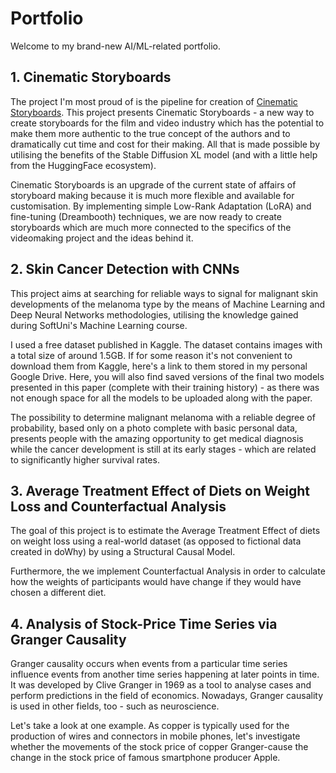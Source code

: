 # Portfolio
Welcome to my brand-new AI/ML-related portfolio. 

## 1. Cinematic Storyboards
The project I'm most proud of is the pipeline for creation of [Cinematic Storyboards](Cinematic-Storyboards-with-SDXL). This project presents Cinematic Storyboards - a new way to create storyboards for the film and video industry which has the potential to make them more authentic to the true concept of the authors and to dramatically cut time and cost for their making. All that is made possible by utilising the benefits of the Stable Diffusion XL model (and with a little help from the HuggingFace ecosystem).

Cinematic Storyboards is an upgrade of the current state of affairs of storyboard making because it is much more flexible and available for customisation. By implementing simple Low-Rank Adaptation (LoRA) and fine-tuning (Dreambooth) techniques, we are now ready to create storyboards which are much more connected to the specifics of the videomaking project and the ideas behind it. 

## 2. Skin Cancer Detection with CNNs
This project aims at searching for reliable ways to signal for malignant skin developments of the melanoma type by the means of Machine Learning and Deep Neural Networks methodologies, utilising the knowledge gained during SoftUni's Machine Learning course. 

I used a free dataset published in Kaggle. The dataset contains images with a total size of around 1.5GB. If for some reason it's not convenient to download them from Kaggle, here's a link to them stored in my personal Google Drive. Here, you will also find saved versions of the final two models presented in this paper (complete with their training history) - as there was not enough space for all the models to be uploaded along with the paper.

The possibility to determine malignant melanoma with a reliable degree of probability, based only on a photo complete with basic personal data, presents people with the amazing opportunity to get medical diagnosis while the cancer development is still at its early stages - which are related to significantly higher survival rates.

## 3. Average Treatment Effect of Diets on Weight Loss and Counterfactual Analysis
The goal of this project is to estimate the Average Treatment Effect of diets on weight loss using a real-world dataset (as opposed to fictional data created in doWhy) by using a Structural Causal Model.

Furthermore, the we implement Counterfactual Analysis in order to calculate how the weights of participants would have change if they would have chosen a different diet.

## 4. Analysis of Stock-Price Time Series via Granger Causality
Granger causality occurs when events from a particular time series influence events from another time series happening at later points in time. It was developed by Clive Granger in 1969 as a tool to analyse cases and perform predictions in the field of economics. Nowadays, Granger causality is used in other fields, too - such as neuroscience.

Let's take a look at one example. As copper is typically used for the production of wires and connectors in mobile phones, let's investigate whether the movements of the stock price of copper Granger-cause the change in the stock price of famous smartphone producer Apple.
